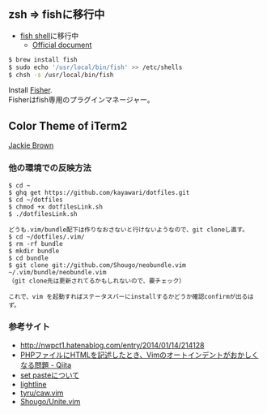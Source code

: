 ## zsh => fishに移行中

- [fish shell](https://github.com/fish-shell/fish-shell)に移行中  
  - [Official document](https://fishshell.com/docs/current/index.html)

```sh
$ brew install fish
$ sudo echo '/usr/local/bin/fish' >> /etc/shells
$ chsh -s /usr/local/bin/fish
```

Install [Fisher](https://github.com/jorgebucaran/fisher).  
Fisherはfish専用のプラグインマネージャー。


## Color Theme of iTerm2

[Jackie Brown](https://raw.githubusercontent.com/mbadolato/iTerm2-Color-Schemes/master/schemes/Jackie%20Brown.itermcolors)

### 他の環境での反映方法
``` 
$ cd ~
$ ghq get https://github.com/kayawari/dotfiles.git
$ cd ~/dotfiles
$ chmod +x dotfilesLink.sh
$ ./dotfilesLink.sh 

どうも.vim/bundle配下は作りなおさないと行けないようなので、git cloneし直す。
$ cd ~/dotfiles/.vim/
$ rm -rf bundle
$ mkdir bundle
$ cd bundle
$ git clone git://github.com/Shougo/neobundle.vim ~/.vim/bundle/neobundle.vim
（git clone先は更新されてるかもしれないので、要チェック）

これで、vim を起動すればステータスバーにinstallするかどうか確認confirmが出るはず。
```

### 参考サイト

* http://nwpct1.hatenablog.com/entry/2014/01/14/214128
* [PHPファイルにHTMLを記述したとき、Vimのオートインデントがおかしくなる問題 - Qiita](http://qiita.com/hashiohiro/items/71a47061e91b61bbb189)
* [set pasteについて](http://qiita.com/quwa/items/019250dbca167985fe32)
* [lightline](https://github.com/itchyny/lightline.vim)
* [tyru/caw.vim](https://github.com/tyru/caw.vim)
* [Shougo/Unite.vim](https://github.com/Shougo/unite.vim)
